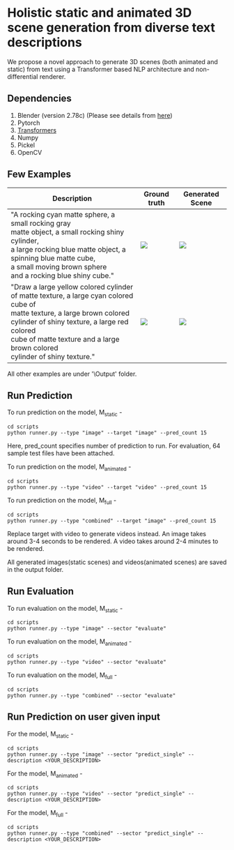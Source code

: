 # Holistic static and animated 3D scene generation from diverse text descriptions

We propose a novel approach to generate 3D scenes (both animated and static) from text using a Transformer based NLP architecture and non-differential renderer.

## Dependencies

1. Blender (version 2.78c) (Please see details  from [here](https://github.com/facebookresearch/clevr-dataset-gen))
2. Pytorch
3. [Transformers](https://huggingface.co/transformers/)
4. Numpy
5. Pickel
6. OpenCV

## Few Examples


Description | Ground truth | Generated Scene
------------ |------------ | -------------
"A rocking cyan matte sphere, a small rocking gray <br> matte object, a small rocking shiny cylinder,<br> a large rocking blue matte object, a spinning blue matte cube,<br>  a small moving brown sphere <br> and a rocking blue shiny cube." | ![](https://github.com/ShapeGen/Holistic_Generation/blob/master/output/video_dir/testA/3/3.gif) | ![](https://github.com/ShapeGen/Holistic_Generation/blob/master/output/video_dir/testA/3/output.gif)
"Draw a large yellow colored cylinder of matte texture, a large cyan colored cube of  <br> matte texture, a large brown colored cylinder of shiny texture, a large red colored <br> cube of matte texture and a large brown colored <br> cylinder of shiny texture." | ![](https://github.com/ShapeGen/Holistic_Generation/blob/master/output/image_dir/images_testB/1/CLEVR_valB_004166.png) | ![](https://github.com/ShapeGen/Holistic_Generation/blob/master/output/image_dir/images_testB/1/CLEVR_new_000001.png)


All other examples are under '\Output\' folder.
## Run Prediction

To run prediction on the model, M<sub>static</sub> - 
```
cd scripts
python runner.py --type "image" --target "image" --pred_count 15
```

Here, pred_count specifies number of prediction to run. For evaluation, 64 sample test files have been attached.

To run prediction on the model, M<sub>animated</sub> - 
```
cd scripts
python runner.py --type "video" --target "video" --pred_count 15
```

To run prediction on the model, M<sub>full</sub> -
```
cd scripts
python runner.py --type "combined" --target "image" --pred_count 15
```
Replace target with video to generate videos instead. An image takes around 3-4 seconds to be rendered. A video takes around 2-4 minutes to be rendered. 

All generated images(static scenes) and videos(animated scenes) are saved in the output folder.

## Run Evaluation
To run evaluation on the model, M<sub>static</sub> - 
```
cd scripts
python runner.py --type "image" --sector "evaluate"
```

To run evaluation on the model, M<sub>animated</sub> - 
```
cd scripts
python runner.py --type "video" --sector "evaluate" 
```

To run evaluation on the model, M<sub>full</sub> -
```
cd scripts
python runner.py --type "combined" --sector "evaluate"
```

## Run Prediction on user given input 
For the model, M<sub>static</sub> - 
```
cd scripts
python runner.py --type "image" --sector "predict_single" --description <YOUR_DESCRIPTION> 
```

For the model, M<sub>animated</sub> - 
```
cd scripts
python runner.py --type "video" --sector "predict_single" --description <YOUR_DESCRIPTION> 
```

For the model, M<sub>full</sub> -
```
cd scripts
python runner.py --type "combined" --sector "predict_single" --description <YOUR_DESCRIPTION> 
```
